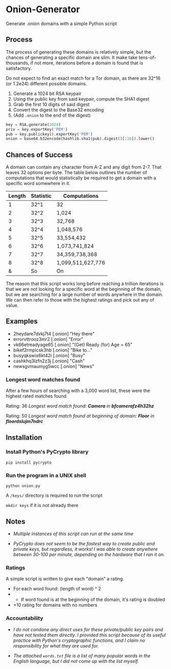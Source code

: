 # Onion-Generator
Generate .onion domains with a simple Python script

## Process

The process of generating these domains is relatively simple, but the chances of generating a specific domain are slim. It make take tens-of-thousands, if not more, iterations before a domain is found that is satisfactory.

Do not expect to find an exact match for a Tor domain, as there are 32^16 (or 1.2e24) different possible domains. 

1. Generate a 1024 bit RSA keypair
2. Using the public key from said keypair, compute the SHA1 digest
3. Grab the first 10 digits of said digest
4. Convert the digest to the Base32 encoding
5. (Add `.onion` to the end of the digest)

```python
key = RSA.generate(1024)
priv = key.exportKey('PEM')
pub = key.publickey().exportKey('PEM')
onion = base64.b32encode(hashlib.sha1(pub).digest()[:10]).lower()
```
        
## Chances of Success

A domain can contain any character from A-Z and any digit from 2-7. That leaves 32 options per byte. The table below outlines the number of computations that would statistically be required to get a domain with a specific word somewhere in it.

| Length | Statistic | Computations |
| ------ | --------- | ------------ |
| 1 | 32^1 | 32 |
| 2 | 32^2 | 1,024 |
| 3 | 32^3 | 32,768 |
| 4 | 32^4 | 1,048,576 |
| 5 | 32^5 | 33,554,432 |
| 6 | 32^6 | 1,073,741,824 |
| 7 | 32^7 | 34,359,738,368 |
| 8 | 32^8 | 1,099,511,627,776 |
| & | So | On |

The reason that this script works long before reaching a trillion iterations is that we are not looking for a specific word at the beginning of the domain, but we are searching for a large number of words anywhere in the domain. We can then refer to those with the highest ratings and pick out any of value.

## Examples

- 2heydare7dvkj7t4 [.onion] "Hey there"
- errorvttrooz3mr2 [.onion] "Error"
- vk66etreadyage65 [.onion] "(Get) Ready (for) Age = 65"
- bikef2rmplcsk3hb [.onion] "Bike to..."
- busyqkswix6kt42i [.onion] "Busy"
- cashkhq3lzfn2z3j [.onion] "Cash"
- newsgvmaumyg5wcc [.onion] "News"

### Longest word matches found

After a few hours of searching with a 3,000 word list, these were the highest rated matches found

Rating: 36
*Longest word match found: **Camera** in **bfcamerafz4h32hz***

Rating: 50
*Longest word match found at beginning of domain: **Floor** in **floordslujm7ndrc***


## Installation

### Install Python's PyCrypto library

`pip install pycrypto`

### Run the program in a UNIX shell

`python onion.py`

A `/keys/` directory is required to run the script

`mkdir keys` if it is not already there

## Notes

- *Multiple instances of this script can run at the same time*

- *PyCrypto does not seem to be the fastest way to create public and private keys, but regardless, it works! I was able to create anywhere between 30-100 per minute, depending on the hardware that I ran it on.*

### Ratings

A simple script is written to give each "domain" a rating.
 - For each word found: (length of word) ^ 2
 - - If word found is at the beginning of the domain, it's rating is doubled
 - +10 rating for domains with no numbers

### Accountability

- *I do not condone any direct uses for these private/public key pairs and have not tested them directly. I provided this script because of its useful practice with Python's cryptographic functions, and I claim no responsibility for what they are used for.*

- *The attached `words.txt` file is a list of many popular words in the English language, but I did not come up with the list myself.*
